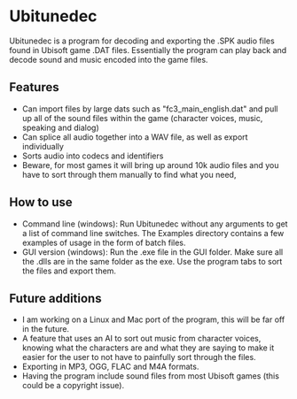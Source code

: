 # Ubitunedec
Ubitunedec is a program for decoding and exporting the .SPK audio files found in Ubisoft game .DAT files. Essentially the program can play back and decode sound and music encoded into the game files. 
## Features
- Can import files by large dats such as "fc3_main_english.dat" and pull up all of the sound files within the game (character voices, music, speaking and dialog)
- Can splice all audio together into a WAV file, as well as export individually
- Sorts audio into codecs and identifiers
- Beware, for most games it will bring up around 10k audio files and you have to sort through them manually to find what you need,
## How to use
- Command line (windows):
Run Ubitunedec without any arguments to get a list of command line switches. The Examples directory contains a few examples of usage in the form of batch files.
- GUI version (windows):
Run the .exe file in the GUI folder. Make sure all the .dlls are in the same folder as the exe. Use the program tabs to sort the files and export them.
## Future additions
- I am working on a Linux and Mac port of the program, this will be far off in the future.
- A feature that uses an AI to sort out music from character voices, knowing what the characters are and what they are saying to make it easier for the user to not have to painfully sort through the files.
- Exporting in MP3, OGG, FLAC and M4A formats.
- Having the program include sound files from most Ubisoft games (this could be a copyright issue).
